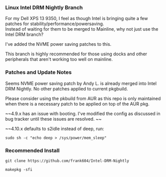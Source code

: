 ### Linux Intel DRM Nightly Branch

For my Dell XPS 13 9350, I feel as though Intel is bringing quite a few patches for stability/performance/powersaving.  
Instead of waiting for them to be merged to Mainline, why not just use the Intel DRM branch?

I've added the NVME power saving patches to this.

This branch is highly recommended for those using docks and other peripherals that aren't working too well on mainline.

### Patches and Update Notes

Seems NVME power saving patch by Andy L. is already merged into Intel DRM Nightly.  No other patches applied to current pkgbuild.

Please consider using the pkbuild from AUR as this repo is only maintained when there is a necessary patch to be applied on top of the AUR pkg.

~~4.9.x has an issue with booting.  I've modified the config as discussed in bug tracker until these issues are resolved. ~~

~~4.10.x defaults to s2idle instead of deep, run:
````
sudo sh -c "echo deep > /sys/power/mem_sleep" 
````
### Recommended Install
````
git clone https://github.com/frank604/Intel-DRM-Nightly

makepkg -sfi
````

